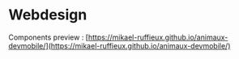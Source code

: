 # Webdesign

Components preview : [https://mikael-ruffieux.github.io/animaux-devmobile/](https://mikael-ruffieux.github.io/animaux-devmobile/)
